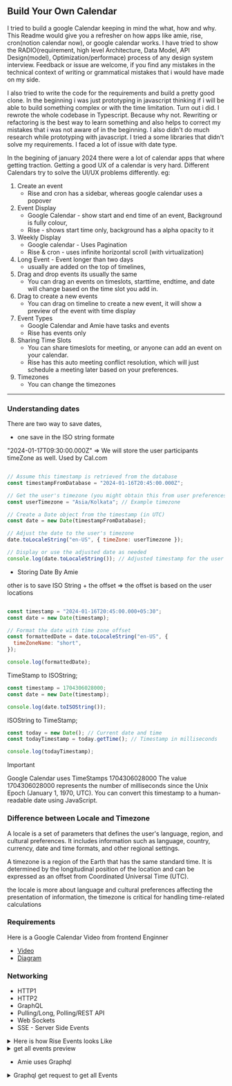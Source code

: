 ## Build Your Own Calendar
 I tried to build a google Calendar keeping in mind the what, how and why. This Readme would give you a refresher on how apps like amie, rise, cron(notion calendar now), or google calendar works. I have tried to show the RADIO(requirement, high level Architecture, Data Model, API Design(model), Optimization/performace) process of any design system interview. Feedback or issue are welcome, if you find any mistakes in the technical context of writing or grammatical mistakes that i would have made on my side. 

I also tried to write the code for the requirements and build a pretty good clone. In the beginning i was just prototyping in javascript thinking if i will be able to build something  complex or with the time limitation. Turn out i did. I rewrote the whole codebase in Typescript. Because why not. Rewriting or refactoring is the best way to learn something and also helps to correct my mistakes that i was not aware of in the beginning. I also didn't do much research while prototyping with javascript. I tried a some libraries that didn't solve my requirements. I faced a lot of issue with date type. 

In the begining of january 2024 there were a lot of calendar apps that where getting traction. Getting a good UX of a calendar is very hard. Different Calendars try to solve the UI/UX problems differently. eg:

1. Create an event
   * Rise and cron has a sidebar, whereas google calendar uses a popover
2. Event Display
   * Google Calendar - show start and end time of an event, Background is fully colour, 
   * Rise - shows start time only, background has a alpha opacity to it
3. Weekly Display
   * Google calendar - Uses Pagination
   * Rise & cron - uses infinite horizontal scroll (with virtualization)
4. Long Event - Event longer than two days
   * usually are added on the top of timelines, 
5. Drag and drop events its usually the same
   * You can drag an events on timeslots, starttime, endtime, and date will change based on the time slot you add in.
6. Drag to create a new events
   * You can drag on timeline to create a new event, it will show a preview of the event with time display
7. Event Types
   * Google Calendar and Amie  have tasks and events
   * Rise has events only
8. Sharing Time Slots
   * You can share timeslots for meeting, or anyone can add an event on your calendar. 
   * Rise has this auto meeting conflict resolution, which will just schedule a meeting later based on your preferences. 
9. Timezones
   * You can change the timezones


---

### Understanding dates

There are two way to save dates, 

- one save in the ISO string formate 

"2024-01-17T09:30:00.000Z" => We will store the user participants timeZone as well. 
Used by Cal.com



```js

// Assume this timestamp is retrieved from the database
const timestampFromDatabase = "2024-01-16T20:45:00.000Z";

// Get the user's timezone (you might obtain this from user preferences or browser settings)
const userTimezone = "Asia/Kolkata"; // Example timezone

// Create a Date object from the timestamp (in UTC)
const date = new Date(timestampFromDatabase);

// Adjust the date to the user's timezone
date.toLocaleString("en-US", { timeZone: userTimezone });

// Display or use the adjusted date as needed
console.log(date.toLocaleString()); // Adjusted timestamp for the user's timezone
```



- Storing Date By Amie


other is to save ISO String + the offset => the offset is based on the user locations


```js

const timestamp = "2024-01-16T20:45:00.000+05:30";
const date = new Date(timestamp);

// Format the date with time zone offset
const formattedDate = date.toLocaleString("en-US", {
  timeZoneName: "short",
});

console.log(formattedDate); 

```




TimeStamp to ISOString;

```js
const timestamp = 1704306028000;
const date = new Date(timestamp);

console.log(date.toISOString());

```

ISOString to TimeStamp;
```js
const today = new Date(); // Current date and time
const todayTimestamp = today.getTime(); // Timestamp in milliseconds

console.log(todayTimestamp);

```

> [!IMPORTANT]
> Google Calendar uses TimeStamps 1704306028000
> The value 1704306028000 represents the number of milliseconds since the Unix Epoch (January 1, 1970, UTC). You can convert this timestamp to a human-readable date using JavaScript.



### Difference between Locale and Timezone

A locale is a set of parameters that defines the user's language, region, and cultural preferences. It includes information such as language, country, currency, date and time formats, and other regional settings.

A timezone is a region of the Earth that has the same standard time. It is determined by the longitudinal position of the location and can be expressed as an offset from Coordinated Universal Time (UTC).

the locale is more about language and cultural preferences affecting the presentation of information, the timezone is critical for handling time-related calculations





### Requirements

Here is a Google Calendar Video from frontend Enginner

- [Video](https://www.youtube.com/watch?v=leo1FZ6vu1I)
- [Diagram](https://viewer.diagrams.net/?tags=%7B%7D&highlight=0000ff&edit=_blank&layers=1&nav=1&title=Calendar.drawio#Uhttps%3A%2F%2Fdrive.google.com%2Fuc%3Fid%3D19n3i6lMGn0HjDy8MRIAn4BTJNjBcd9vd%26export%3Ddownload)




### Networking 
 
- HTTP1 
- HTTP2
- GraphQL
- Pulling/Long, Polling/REST API
- Web Sockets
- SSE - Server Side Events


<details>
  <summary>Here is how Rise Events looks Like</summary>

  ```json 
  {
    "starts_at": "2024-01-20T08:30:00Z",
    "ends_at": "2024-01-20T09:00:00Z",
    "date_starts_at": null,
    "date_ends_at": null,
    "uuid": "3d6d87b8-1fb7-433d-b9db-3ff0e4237fe3",
    "event_type": "default",
    "title": "lkadsf",
    "description": null,
    "location": null,
    "all_day": false,
    "influences_availability": null,
    "attendees": [],
    "calendar_uuid": "1346d25a-1add-4b12-b194-5ca1017aa57f",
    "conference_solution_uuid": null,
    "recurrence": null,
    "autopilot_enabled": false,
    "autopilot_flex_window": null,
    "remote_color_id": null,
    "visibility": null,
    "timezone_start": null,
    "timezone_end": null
    }
  ```
</details>

<details>
    <summary>get all events preview </summary>

    ```json
    [
        {
            "uuid": "7523fed7-629e-4141-91fc-375a8e1152f6",
            "title": "Full moon 11:24pm",
            "description": null,
            "starts_at": null,
            "ends_at": null,
            "date_starts_at": "2024-01-25",
            "date_ends_at": "2024-01-26",
            "location": null,
            "status": "confirmed",
            "all_day": true,
            "is_follower": false,
            "out_of_office": false,
            "organizer_email": "ht3jlfaac5lfd6263ulfh4tql8@group.calendar.google.com",
            "organizer_name": "Phases of the Moon",
            "read_only": true,
            "can_invite_others": true,
            "influences_availability": true,
            "autopilot_enabled": false,
            "autopilot_skip_suggestion": false,
            "created_at": "2024-01-19T08:47:20.403Z",
            "updated_at": "2024-01-19T08:47:20.403Z",
            "is_focus_block": false,
            "visibility": "public",
            "eligibilities": {
                "autopilot": false
            },
            "calendar_uuid": "93159597-5428-491f-98d4-ea1b3b201a3b",
            "is_organizer": false,
            "is_creator": true,
            "attendees": [],
            "conference_solution_uuid": null,
            "conference_data": {},
            "remote_color_id": null,
            "fingerprint": "852abf6c5aa0822bbc99593141e205887867ccc1",
            "flexible_move": null,
            "flexible_move_indicator": null,
            "html_link": "https://www.google.com/calendar/event?eid=bW9vbnBoYXNlKzE3MDYyMDUyNDAwMDAgaHQzamxmYWFjNWxmZDYyNjN1bGZoNHRxbDhAZw&ctz=Etc/UTC",
            "event_type": "default"
        },
        {
            "uuid": "0d47ba9a-5caa-4083-a34a-1b3963fdf0e1",
            "title": "Last quarter 4:48am",
            "description": null,
            "starts_at": null,
            "ends_at": null,
            "date_starts_at": "2024-02-03",
            "date_ends_at": "2024-02-04",
            "location": null,
            "status": "confirmed",
            "all_day": true,
            "is_follower": false,
            "out_of_office": false,
            "organizer_email": "ht3jlfaac5lfd6263ulfh4tql8@group.calendar.google.com",
            "organizer_name": "Phases of the Moon",
            "read_only": true,
            "can_invite_others": true,
            "influences_availability": true,
            "autopilot_enabled": false,
            "autopilot_skip_suggestion": false,
            "created_at": "2024-01-19T08:47:20.599Z",
            "updated_at": "2024-01-19T08:47:20.599Z",
            "is_focus_block": false,
            "visibility": "public",
            "eligibilities": {
                "autopilot": false
            },
            "calendar_uuid": "93159597-5428-491f-98d4-ea1b3b201a3b",
            "is_organizer": false,
            "is_creator": true,
            "attendees": [],
            "conference_solution_uuid": null,
            "conference_data": {},
            "remote_color_id": null,
            "fingerprint": "bed0a84fbc8f8ae13ad53b29f7a01df10a8ba763",
            "flexible_move": null,
            "flexible_move_indicator": null,
            "html_link": "https://www.google.com/calendar/event?eid=bW9vbnBoYXNlKzE3MDY5MTU4ODAwMDAgaHQzamxmYWFjNWxmZDYyNjN1bGZoNHRxbDhAZw&ctz=Etc/UTC",
            "event_type": "default"
        },
        {
            "uuid": "6ed27058-473f-4d9d-b33b-a89bdbc6ecbb",
            "title": "Hazarat Ali's Birthday",
            "description": "Observance\nTo hide observances, go to Google Calendar Settings > Holidays in India",
            "starts_at": null,
            "ends_at": null,
            "date_starts_at": "2024-01-25",
            "date_ends_at": "2024-01-26",
            "location": null,
            "status": "confirmed",
            "all_day": true,
            "is_follower": false,
            "out_of_office": false,
            "organizer_email": "en.indian#holiday@group.v.calendar.google.com",
            "organizer_name": "Holidays in India",
            "read_only": true,
            "can_invite_others": true,
            "influences_availability": false,
            "autopilot_enabled": false,
            "autopilot_skip_suggestion": false,
            "created_at": "2024-01-19T08:47:20.607Z",
            "updated_at": "2024-01-19T08:47:20.607Z",
            "is_focus_block": false,
            "visibility": "public",
            "eligibilities": {
                "autopilot": false
            },
            "calendar_uuid": "86d10419-3c07-4ba9-9ae3-80d4f47be328",
            "is_organizer": false,
            "is_creator": true,
            "attendees": [],
            "conference_solution_uuid": null,
            "conference_data": {},
            "remote_color_id": null,
            "fingerprint": "4c8c031ecf24a4eac57413ff673e806d978deda4",
            "flexible_move": null,
            "flexible_move_indicator": null,
            "html_link": "https://www.google.com/calendar/event?eid=MjAyNDAxMjVfZ3EzdXRiZWk2NzZvZ2ExdWQ4M3AyMzBhZ2sgZW4uaW5kaWFuI2hvbGlkYXlAdg&ctz=Etc/UTC",
            "event_type": "default"
        },
        {
            "uuid": "42a49832-6fab-4c42-a9af-08ed43eea41d",
            "title": "Republic Day",
            "description": "Public holiday",
            "starts_at": null,
            "ends_at": null,
            "date_starts_at": "2024-01-26",
            "date_ends_at": "2024-01-27",
            "location": null,
            "status": "confirmed",
            "all_day": true,
            "is_follower": false,
            "out_of_office": false,
            "organizer_email": "en.indian#holiday@group.v.calendar.google.com",
            "organizer_name": "Holidays in India",
            "read_only": true,
            "can_invite_others": true,
            "influences_availability": false,
            "autopilot_enabled": false,
            "autopilot_skip_suggestion": false,
            "created_at": "2024-01-19T08:47:20.640Z",
            "updated_at": "2024-01-19T08:47:20.640Z",
            "is_focus_block": false,
            "visibility": "public",
            "eligibilities": {
                "autopilot": false
            },
            "calendar_uuid": "86d10419-3c07-4ba9-9ae3-80d4f47be328",
            "is_organizer": false,
            "is_creator": true,
            "attendees": [],
            "conference_solution_uuid": null,
            "conference_data": {},
            "remote_color_id": null,
            "fingerprint": "49955ad9cbd6868ee715288d1cb237543e4158b8",
            "flexible_move": null,
            "flexible_move_indicator": null,
            "html_link": "https://www.google.com/calendar/event?eid=MjAyNDAxMjZfYjRoMG8xdW12Z25nY2diOHM5cjkxZmdmanMgZW4uaW5kaWFuI2hvbGlkYXlAdg&ctz=Etc/UTC",
            "event_type": "default"
        }
    ]

    ```
</details>


- Amie uses Graphql

<details>
    <summary>Graphql get request to get all Events</summary>

    ```json
{
    "query": "query EventsList($startAt: String!, $endAt: String!, $accountCalendars: [AccountCalendar!]!, $includeRecurrentParents: Boolean = false) {\n  eventsList(\n    where: {startAt: $startAt, endAt: $endAt, accountCalendars: $accountCalendars, includeRecurrentParents: $includeRecurrentParents}\n  ) {\n    calendars {\n      id\n      accessRole\n      __typename\n    }\n    events {\n      ...EventV2Fragment\n      __typename\n    }\n    __typename\n  }\n}\nfragment EventV2Fragment on CalendarEvent {\n  attendees {\n    avatar\n    displayName\n    firstName\n    id\n    lastName\n    RSVP: RSVPV2\n    email\n    organizer\n    responseStatus\n    __typename\n  }\n  associatedTodoId\n  calendarId\n  accountEmail\n  description\n  title\n  id\n  compoundId\n  createdAt\n  creator {\n    id\n    email\n    self\n    __typename\n  }\n  doneAt\n  doneBy\n  location\n  videoConferences {\n    link\n    provider\n    __typename\n  }\n  colorFamily\n  rsvp: rsvpV2\n  canEdit\n  isSelfAsAttendee\n  guestsCanModify\n  guestsCanInviteOthers\n  eventType\n  recurringEventId\n  recurrenceRules\n  startAt\n  endAt\n  startDate\n  endDate\n  linkedTodoIds\n  updatedAt: updated\n  status\n  reminderOverrides {\n    minutes\n    type\n    __typename\n  }\n  visibility\n  transparency\n  meetingResources {\n    id\n    type\n    status\n    details {\n      name\n      email\n      floor\n      building\n      capacity\n      __typename\n    }\n    __typename\n  }\n}",
    "operationName": "EventsList",
    "variables": {
        "startAt": "2024-01-17T00:00:00.000+05:30",
        "endAt": "2024-01-24T00:00:00.000+05:30",
        "accountCalendars": [
            {
                "calendarId": "sharma.pratik2016@gmail.com",
                "accountEmail": "sharma.pratik2016@gmail.com"
            }
        ],
        "includeRecurrentParents": true
    }
}
```

</details>

<details>
    <summary>Payload Preview</summary>

    ```json
    {
        "data": {
            "eventsList": {
                "calendars": [
                    {
                        "id": "sharma.pratik2016@gmail.com",
                        "accessRole": "owner",
                        "__typename": "CalendarRole"
                    }
                ],
                "events": [
                    {
                        "attendees": [
                            {
                                "avatar": null,
                                "displayName": null,
                                "firstName": null,
                                "id": "7vu0g0t9s660p717g1b1vs4mdf-attendee-karaleswapnil019@gmail.com",
                                "lastName": null,
                                "RSVP": "YES",
                                "email": "",
                                "organizer": true,
                                "responseStatus": "accepted",
                                "__typename": "CalendarEventAttendee"
                            },
                            {
                                "avatar": null,
                                "displayName": null,
                                "firstName": null,
                                "id": "7vu0g0t9s660p717g1b1vs4mdf-attendee-abhinavchoudhury.0490@gmail.com",
                                "lastName": null,
                                "RSVP": "UNKNOWN",
                                "email": "",
                                "organizer": false,
                                "responseStatus": "needsAction",
                                "__typename": "CalendarEventAttendee"
                            },
                            {
                                "avatar": "https://lh3.googleusercontent.com/a/ACg8ocKPx3-8HuctJPyEb6sPg-X1q7TleiblS0UjkCRndAcpQ-A=s256",
                                "displayName": "Pratik Sharma",
                                "firstName": "Pratik",
                                "id": "7vu0g0t9s660p717g1b1vs4mdf-attendee-sharma.pratik2016@gmail.com",
                                "lastName": "Sharma",
                                "RSVP": "YES",
                                "email": "",
                                "organizer": false,
                                "responseStatus": "accepted",
                                "__typename": "CalendarEventAttendee"
                            }
                        ],
                        "associatedTodoId": null,
                        "calendarId": "sharma.pratik2016@gmail.com",
                        "accountEmail": "sharma.pratik2016@gmail.com",
                        "description": null,
                        "title": "Drooid: Pratik Interview Fullstack Devloper",
                        "id": "7vu0g0t9s660p717g1b1vs4mdf",
                        "compoundId": "7vu0g0t9s660p717g1b1vs4mdf:sharma.pratik2016@gmail.com",
                        "createdAt": "2024-01-17T14:56:39.000Z",
                        "creator": {
                            "id": null,
                            "email": "karaleswapnil019@gmail.com",
                            "self": null,
                            "__typename": "EventCreator"
                        },
                        "doneAt": null,
                        "doneBy": null,
                        "location": null,
                        "videoConferences": [
                            {
                                "link": "https://meet.google.com/emq-pywq-mag",
                                "provider": "GOOGLE_MEET",
                                "__typename": "CalendarEventVideoConference"
                            }
                        ],
                        "colorFamily": null,
                        "rsvp": "YES",
                        "canEdit": false,
                        "isSelfAsAttendee": true,
                        "guestsCanModify": true,
                        "guestsCanInviteOthers": true,
                        "eventType": "default",
                        "recurringEventId": null,
                        "recurrenceRules": null,
                        "startAt": "2024-01-18T08:30:00.000Z",
                        "endAt": "2024-01-18T09:30:00.000Z",
                        "startDate": null,
                        "endDate": null,
                        "linkedTodoIds": [],
                        "updatedAt": "2024-01-17T15:07:42.229Z",
                        "status": "confirmed",
                        "reminderOverrides": null,
                        "visibility": "DEFAULT",
                        "transparency": "opaque",
                        "meetingResources": [],
                        "__typename": "CalendarEvent"
                    },
                    {
                        "attendees": [],
                        "associatedTodoId": null,
                        "calendarId": "sharma.pratik2016@gmail.com",
                        "accountEmail": "sharma.pratik2016@gmail.com",
                        "description": null,
                        "title": "Lunch",
                        "id": "f3a168e56497d379079c0b8b86910c3f8364ce5b5bec0ba403d021647036eba5",
                        "compoundId": "f3a168e56497d379079c0b8b86910c3f8364ce5b5bec0ba403d021647036eba5:sharma.pratik2016@gmail.com",
                        "createdAt": "2024-01-19T15:04:09.000Z",
                        "creator": {
                            "id": null,
                            "email": "sharma.pratik2016@gmail.com",
                            "self": true,
                            "__typename": "EventCreator"
                        },
                        "doneAt": null,
                        "doneBy": null,
                        "location": null,
                        "videoConferences": [],
                        "colorFamily": null,
                        "rsvp": "NOT_INVITED",
                        "canEdit": true,
                        "isSelfAsAttendee": false,
                        "guestsCanModify": true,
                        "guestsCanInviteOthers": true,
                        "eventType": "default",
                        "recurringEventId": null,
                        "recurrenceRules": null,
                        "startAt": "2024-01-19T13:45:00.000Z",
                        "endAt": "2024-01-19T16:30:00.000Z",
                        "startDate": null,
                        "endDate": null,
                        "linkedTodoIds": [],
                        "updatedAt": "2024-01-19T18:07:59.865Z",
                        "status": "confirmed",
                        "reminderOverrides": null,
                        "visibility": "DEFAULT",
                        "transparency": "opaque",
                        "meetingResources": [],
                        "__typename": "CalendarEvent"
                    },
        
                    {
                        "attendees": [],
                        "associatedTodoId": null,
                        "calendarId": "sharma.pratik2016@gmail.com",
                        "accountEmail": "sharma.pratik2016@gmail.com",
                        "description": null,
                        "title": "Work on Calendar",
                        "id": "972c225e6d384a7e9e9e8310514bac08",
                        "compoundId": "972c225e6d384a7e9e9e8310514bac08:sharma.pratik2016@gmail.com",
                        "createdAt": "2024-01-19T22:45:16.000Z",
                        "creator": {
                            "id": null,
                            "email": "sharma.pratik2016@gmail.com",
                            "self": true,
                            "__typename": "EventCreator"
                        },
                        "doneAt": null,
                        "doneBy": null,
                        "location": null,
                        "videoConferences": [],
                        "colorFamily": null,
                        "rsvp": "NOT_INVITED",
                        "canEdit": true,
                        "isSelfAsAttendee": false,
                        "guestsCanModify": true,
                        "guestsCanInviteOthers": true,
                        "eventType": "default",
                        "recurringEventId": null,
                        "recurrenceRules": null,
                        "startAt": "2024-01-20T10:00:00.000Z",
                        "endAt": "2024-01-20T13:30:00.000Z",
                        "startDate": null,
                        "endDate": null,
                        "linkedTodoIds": [],
                        "updatedAt": "2024-01-20T13:11:38.247Z",
                        "status": "confirmed",
                        "reminderOverrides": null,
                        "visibility": "DEFAULT",
                        "transparency": "opaque",
                        "meetingResources": [],
                        "__typename": "CalendarEvent"
                    },
                
                ],
                "__typename": "EventsListResponse"
            }
        }
    }
    ```

</details>

- Cron or Notion Calendar
  

<details>
    <summary> create Event Payload </summary>

    ```json
    {
    "mutation": {
        "provider": "google",
        "accountId": "63f2654a-a8f7-47cb-a090-0661a8027169",
        "calendarId": "sharma.pratik2016@gmail.com",
        "eventData": {
            "id": "ec6cf855d5c04153aec17b468a8fe81e",
            "provider": "google",
            "creator": {
                "email": "sharma.pratik2016@gmail.com",
                "displayName": "sharma.pratik2016@gmail.com",
                "self": true
            },
            "end": {
                "dateTime": "2024-01-23T21:30:00+05:30",
                "timeZone": "Asia/Kolkata"
            },
            "etag": "",
            "extendedProperties": {},
            "guestsCanInviteOthers": true,
            "guestsCanModify": true,
            "guestsCanSeeOtherGuests": true,
            "iCalUID": "",
            "organizer": {
                "email": "sharma.pratik2016@gmail.com",
                "displayName": "Pratik Sharma",
                "self": true
            },
            "reminders": {
                "useDefault": true
            },
            "start": {
                "dateTime": "2024-01-23T19:30:00+05:30",
                "timeZone": "Asia/Kolkata"
            },
            "summary": "new event",
            "transparency": "opaque",
            "visibility": "default",
            "accountId": "63f2654a-a8f7-47cb-a090-0661a8027169",
            "calendarId": "sharma.pratik2016@gmail.com",
            "responseStatus": "accepted"
            }
        }
    }
    ```
</details>


### Performace/Optimization







### References:
Create Event - https://rauno.me/craft/adaptive-precision